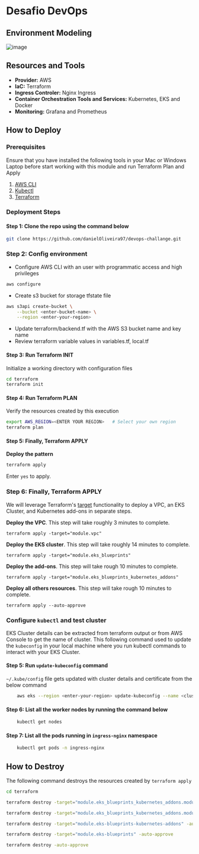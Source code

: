 # Desafio DevOps

## Environment Modeling
<p align="center">

![image](https://user-images.githubusercontent.com/78129381/153622350-dcaf792f-0704-4426-916a-1551dd9fe8b9.png)

</p>

## Resources and Tools

- **Provider:** AWS
- **IaC:** Terraform
- **Ingress Controler:** Nginx Ingress
- **Container Orchestration Tools and Services:** Kubernetes, EKS and Docker
- **Monitoring:** Grafana and Prometheus

## How to Deploy

### Prerequisites

Ensure that you have installed the following tools in your Mac or Windows Laptop before start working with this module and run Terraform Plan and Apply

1. [AWS CLI](https://docs.aws.amazon.com/cli/latest/userguide/install-cliv2.html)
2. [Kubectl](https://Kubernetes.io/docs/tasks/tools/)
3. [Terraform](https://learn.hashicorp.com/tutorials/terraform/install-cli)

### Deployment Steps

#### Step 1: Clone the repo using the command below

```sh
git clone https://github.com/danielOliveira97/devops-challange.git
```

### Step 2: Config environment
* Configure AWS CLI with an user with programmatic access and high privileges
```sh
aws configure
```
* Create s3 bucket for storage tfstate file
  
```sh
aws s3api create-bucket \
    --bucket <enter-bucket-name> \
    --region <enter-your-region>
```
* Update terraform/backend.tf with the AWS S3 bucket name and key name
*  Review terraform variable values in variables.tf, local.tf

#### Step 3: Run Terraform INIT

Initialize a working directory with configuration files

```sh
cd terraform
terraform init
```

#### Step 4: Run Terraform PLAN

Verify the resources created by this execution

```sh
export AWS_REGION=<ENTER YOUR REGION>   # Select your own region
terraform plan
```

#### Step 5: Finally, Terraform APPLY

**Deploy the pattern**

```sh
terraform apply
```

Enter `yes` to apply.

### Step 6: Finally, Terraform APPLY

We will leverage Terraform's [target](https://learn.hashicorp.com/tutorials/terraform/resource-targeting?in=terraform/cli) functionality to deploy a VPC, an EKS Cluster, and Kubernetes add-ons in separate steps.

**Deploy the VPC**. This step will take roughly 3 minutes to complete.

```
terraform apply -target="module.vpc"
```

**Deploy the EKS cluster**. This step will take roughly 14 minutes to complete.

```
terraform apply -target="module.eks_blueprints"
```

**Deploy the add-ons**. This step will take rough 10 minutes to complete.

```
terraform apply -target="module.eks_blueprints_kubernetes_addons"
```

**Deploy all others resources**. This step will take rough 10 minutes to complete.

```
terraform apply --auto-approve
```

### Configure `kubectl` and test cluster

EKS Cluster details can be extracted from terraform output or from AWS Console to get the name of cluster.
This following command used to update the `kubeconfig` in your local machine where you run kubectl commands to interact with your EKS Cluster.

#### Step 5: Run `update-kubeconfig` command

`~/.kube/config` file gets updated with cluster details and certificate from the below command

```sh
    aws eks --region <enter-your-region> update-kubeconfig --name <cluster-name>
```

#### Step 6: List all the worker nodes by running the command below

```sh
    kubectl get nodes
```

#### Step 7: List all the pods running in `ingress-nginx` namespace

```sh
    kubectl get pods -n ingress-nginx
```

## How to Destroy

The following command destroys the resources created by `terraform apply`

```sh
cd terraform

terraform destroy -target="module.eks_blueprints_kubernetes_addons.module.ingress_nginx[0]" -auto-approve

terraform destroy -target="module.eks_blueprints_kubernetes_addons.module.aws_load_balancer_controller[0]" -auto-approve

terraform destroy -target="module.eks-blueprints-kubernetes-addons" -auto-approve

terraform destroy -target="module.eks-blueprints" -auto-approve

terraform destroy -auto-approve
```